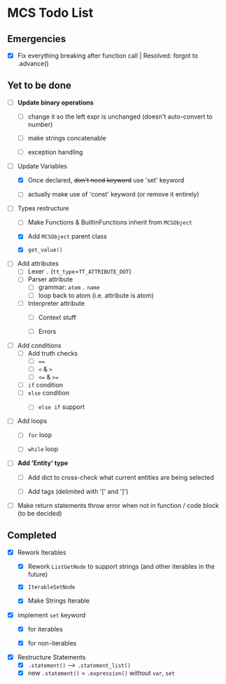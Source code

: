 # MCS Todo List

## Emergencies
- [x] Fix everything breaking after function call | Resolved: forgot to .advance()

## Yet to be done
- [ ] **Update binary operations**
  - [ ] change it so the left expr is unchanged (doesn't auto-convert to number)
  - [ ] make strings concatenable
  - [ ] exception handling


- [ ] Update Variables
  - [x] Once declared, ~~don't need keyword~~ use 'set' keyword
  - [ ] actually make use of 'const' keyword (or remove it entirely)


- [ ] Types restructure
  - [ ] Make Functions & BuiltinFunctions inherit from ``MCSObject``
  - [x] Add ``MCSObject`` parent class
  - [x] ``get_value()``


- [ ] Add attributes
  - [ ] Lexer ``.`` (``tt_type``=``TT_ATTRIBUTE_DOT``)
  - [ ] Parser attribute
    - [ ] grammar: ``atom`` ``.`` ``name``
    - [ ] loop back to atom (i.e. attribute is atom)
  - [ ] Interpreter attribute
    - [ ] Context stuff
    - [ ] Errors


- [ ] Add conditions
  - [ ] Add truth checks
    - [ ] ``==``
    - [ ] ``<`` & ``>``
    - [ ] ``<=`` & ``>=``
  - [ ] ``if`` condition
  - [ ] ``else`` condition
    - [ ] ``else if`` support


- [ ] Add loops
  - [ ] ``for`` loop
  - [ ] ``while`` loop


- [ ] **Add 'Entity' type**
  - [ ] Add dict to cross-check what current entities are being selected
  - [ ] Add tags (delimited with '\[' and '\]')


- [ ] Make return statements throw error when not in function / code block (to be decided)

## Completed
- [x] Rework Iterables
  - [x] Rework ``ListGetNode`` to support strings (and other iterables in the future)
  - [x] ``IterableSetNode``
  - [x] Make Strings Iterable


- [x] implement ``set`` keyword
  - [x] for iterables
  - [x] for non-iterables


- [x] Restructure Statements
  - [x] ``.statement()`` --> ``.statement_list()``
  - [x] new ``.statement()`` = ``.expression()`` without ``var``, ``set``